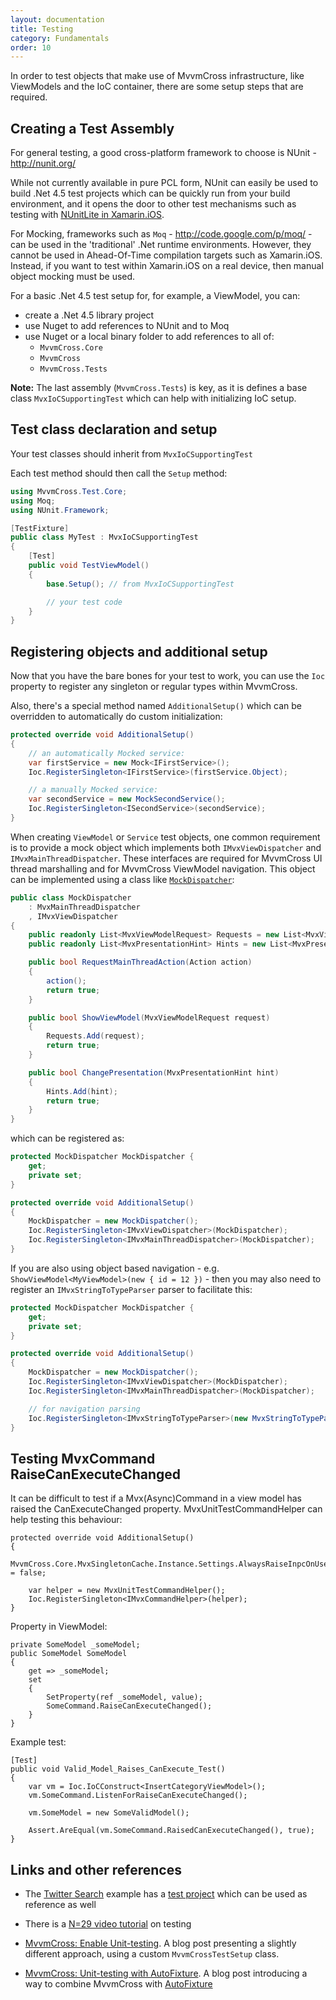 ```yaml
---
layout: documentation
title: Testing
category: Fundamentals
order: 10
---
```

In order to test objects that make use of MvvmCross infrastructure, like ViewModels and the IoC container, there are some setup steps that are required. 

## Creating a Test Assembly

For general testing, a good cross-platform framework to choose is NUnit - http://nunit.org/

While not currently available in pure PCL form, NUnit can easily be used to build .Net 4.5 test projects which can be quickly run from your build environment, and it opens the door to other test mechanisms such as testing with [NUnitLite in Xamarin.iOS](http://docs.xamarin.com/guides/ios/deployment,_testing,_and_metrics/touch.unit).

For Mocking, frameworks such as `Moq` - http://code.google.com/p/moq/ - can be used in the 'traditional' .Net runtime environments. However, they cannot be used in Ahead-Of-Time compilation targets such as Xamarin.iOS. Instead, if you want to test within Xamarin.iOS on a real device, then manual object mocking must be used.

For a basic .Net 4.5 test setup for, for example, a ViewModel, you can:

- create a .Net 4.5 library project
- use Nuget to add references to NUnit and to Moq
- use Nuget or a local binary folder to add references to all of:
  * `MvvmCross.Core`
  * `MvvmCross`
  * `MvvmCross.Tests`

**Note:** The last assembly (`MvvmCross.Tests`) is key, as it is defines a base class `MvxIoCSupportingTest` which can help with initializing IoC setup. 

## Test class declaration and setup

Your test classes should inherit from `MvxIoCSupportingTest`

Each test method should then call the `Setup` method:

```c#
using MvvmCross.Test.Core;
using Moq;
using NUnit.Framework;

[TestFixture]
public class MyTest : MvxIoCSupportingTest
{
    [Test]
    public void TestViewModel()
    {
        base.Setup(); // from MvxIoCSupportingTest

        // your test code
    }
}
```

## Registering objects and additional setup

Now that you have the bare bones for your test to work, you can use the `Ioc` property to register any singleton or regular types within MvvmCross. 

Also, there's a special method named `AdditionalSetup()` which can be overridden to automatically do custom initialization: 

```c#
protected override void AdditionalSetup()
{
    // an automatically Mocked service:
    var firstService = new Mock<IFirstService>();
    Ioc.RegisterSingleton<IFirstService>(firstService.Object);

    // a manually Mocked service:
    var secondService = new MockSecondService();
    Ioc.RegisterSingleton<ISecondService>(secondService);
}
```

When creating `ViewModel` or `Service` test objects, one common requirement is to provide a mock object which implements both `IMvxViewDispatcher` and `IMvxMainThreadDispatcher`. These interfaces are required for MvvmCross UI thread marshalling and for MvvmCross ViewModel navigation. This object can be implemented using a class like [`MockDispatcher`](https://github.com/slodge/NPlus1DaysOfMvvmCross/blob/master/N-29-TipCalcTest/TipCalcTest.Tests/MockDispatcher.cs):

```c#
public class MockDispatcher
    : MvxMainThreadDispatcher
    , IMvxViewDispatcher
{
    public readonly List<MvxViewModelRequest> Requests = new List<MvxViewModelRequest>();
    public readonly List<MvxPresentationHint> Hints = new List<MvxPresentationHint>();

    public bool RequestMainThreadAction(Action action)
    {
        action();
        return true;
    }

    public bool ShowViewModel(MvxViewModelRequest request)
    {
        Requests.Add(request);
        return true;
    }

    public bool ChangePresentation(MvxPresentationHint hint)
    {
        Hints.Add(hint);
        return true;
    }
}
```

which can be registered as:

```c#
protected MockDispatcher MockDispatcher {
    get;
    private set;
}

protected override void AdditionalSetup()
{
    MockDispatcher = new MockDispatcher();
    Ioc.RegisterSingleton<IMvxViewDispatcher>(MockDispatcher);
    Ioc.RegisterSingleton<IMvxMainThreadDispatcher>(MockDispatcher);
}
```

If you are also using object based navigation - e.g. `ShowViewModel<MyViewModel>(new { id = 12 })` - then you may also need to register an `IMvxStringToTypeParser` parser to facilitate this:

```c#
protected MockDispatcher MockDispatcher {
    get;
    private set;
}

protected override void AdditionalSetup()
{
    MockDispatcher = new MockDispatcher();
    Ioc.RegisterSingleton<IMvxViewDispatcher>(MockDispatcher);
    Ioc.RegisterSingleton<IMvxMainThreadDispatcher>(MockDispatcher);

    // for navigation parsing
    Ioc.RegisterSingleton<IMvxStringToTypeParser>(new MvxStringToTypeParser());
}
```

## Testing MvxCommand RaiseCanExecuteChanged

It can be difficult to test if a Mvx(Async)Command in a view model has raised the CanExecuteChanged property. MvxUnitTestCommandHelper can help testing this behaviour:

```
protected override void AdditionalSetup()
{
	MvvmCross.Core.MvxSingletonCache.Instance.Settings.AlwaysRaiseInpcOnUserInterfaceThread = false;
	
	var helper = new MvxUnitTestCommandHelper();
	Ioc.RegisterSingleton<IMvxCommandHelper>(helper);
}

```

Property in ViewModel:

```
private SomeModel _someModel;
public SomeModel SomeModel
{
	get => _someModel;
	set 
	{
		SetProperty(ref _someModel, value);
		SomeCommand.RaiseCanExecuteChanged();
	}
}
```

Example test:

```
[Test]
public void Valid_Model_Raises_CanExecute_Test()
{
	var vm = Ioc.IoCConstruct<InsertCategoryViewModel>();
	vm.SomeCommand.ListenForRaiseCanExecuteChanged();
	
	vm.SomeModel = new SomeValidModel();
	
	Assert.AreEqual(vm.SomeCommand.RaisedCanExecuteChanged(), true);
}

```

## Links and other references


* The [Twitter Search](https://github.com/slodge/MvvmCross-Tutorials/tree/master/Sample%20-%20TwitterSearch) example has a [test project](https://github.com/slodge/MvvmCross-Tutorials/tree/master/Sample%20-%20TwitterSearch/TwitterSearch.Test) which can be used as reference as well

* There is a [N=29 video tutorial](http://slodge.blogspot.co.uk/2013/06/n29-testing-n1-days-of-mvvmcross.html) on testing

* [MvvmCross: Enable Unit-testing](http://blog.fire-development.com/2013/06/29/mvvmcross-enable-unit-testing/). A blog post presenting a slightly different approach, using a custom `MvvmCrossTestSetup` class.

* [MvvmCross: Unit-testing with AutoFixture](http://blog.fire-development.com/2013/06/29/mvvmcross-unit-testing-with-autofixture/). A blog post introducing a way to combine MvvmCross with [AutoFixture](https://github.com/AutoFixture/AutoFixture)

